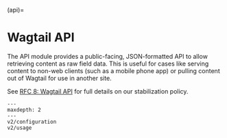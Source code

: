 (api)=

# Wagtail API

The API module provides a public-facing, JSON-formatted API to allow retrieving
content as raw field data. This is useful for cases like serving content to
non-web clients (such as a mobile phone app) or pulling content out of Wagtail
for use in another site.

See [RFC 8: Wagtail API](https://github.com/wagtail/rfcs/blob/main/text/008-wagtail-api.md#12---stable-and-unstable-versions)
for full details on our stabilization policy.

```{toctree}
---
maxdepth: 2
---
v2/configuration
v2/usage
```
